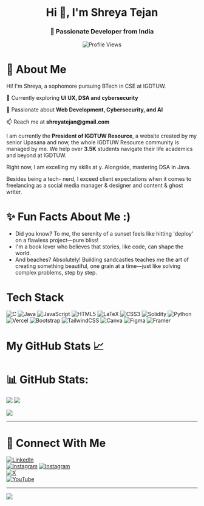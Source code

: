 


<h1 align="center">Hi 👋, I'm Shreya Tejan</h1>
<h3 align="center">🚀 Passionate Developer from India</h3>

<p align="center">
  <img src="https://komarev.com/ghpvc/?username=ShreyaTejan&label=Profile%20views&color=0e75b6&style=flat" alt="Profile Views" />
</p>

# 🌻 About Me
Hi! I'm Shreya, a sophomore pursuing BTech in CSE at IGDTUW.  <br>  

<p>🔭 Currently exploring <b>UI UX, DSA and cybersecurity </b>  </p>
<p>🌱 Passionate about <b>Web Development, Cybersecurity, and AI</b> </p>
<p>📫 Reach me at <b>shreyatejan@gmail.com</b>  </p>



I am currently the **President of IGDTUW Resource**, a website created by my senior Upasana and now, the whole IGDTUW Resource community is managed by me. We help over **3.5K** students navigate their life academics and beyond at IGDTUW.  <br>  

Right now, I am excelling my skills at y. Alongside, mastering DSA in Java.  <br>

Besides being a tech- nerd, I exceed client expectations when it comes to freelancing as a social media manager & designer and content & ghost writer.<br>

# ✨ Fun Facts About Me :)

- Did you know? To me, the serenity of a sunset feels like hitting 'deploy' on a flawless project—pure bliss!  <br>
- I'm a book lover who believes that stories, like code, can shape the world.<br>
- And beaches? Absolutely! Building sandcastles teaches me the art of creating something beautiful, one grain at a time—just like solving complex problems, step by step.

# Tech Stack
![C](https://img.shields.io/badge/c-%2300599C.svg?style=for-the-badge&logo=c&logoColor=white) ![Java](https://img.shields.io/badge/java-%23ED8B00.svg?style=for-the-badge&logo=openjdk&logoColor=white) ![JavaScript](https://img.shields.io/badge/javascript-%23323330.svg?style=for-the-badge&logo=javascript&logoColor=%23F7DF1E) ![HTML5](https://img.shields.io/badge/html5-%23E34F26.svg?style=for-the-badge&logo=html5&logoColor=white) ![LaTeX](https://img.shields.io/badge/latex-%23008080.svg?style=for-the-badge&logo=latex&logoColor=white) ![CSS3](https://img.shields.io/badge/css3-%231572B6.svg?style=for-the-badge&logo=css3&logoColor=white) ![Solidity](https://img.shields.io/badge/Solidity-%23363636.svg?style=for-the-badge&logo=solidity&logoColor=white) ![Python](https://img.shields.io/badge/python-3670A0?style=for-the-badge&logo=python&logoColor=ffdd54) ![Vercel](https://img.shields.io/badge/vercel-%23000000.svg?style=for-the-badge&logo=vercel&logoColor=white) ![Bootstrap](https://img.shields.io/badge/bootstrap-%238511FA.svg?style=for-the-badge&logo=bootstrap&logoColor=white) ![TailwindCSS](https://img.shields.io/badge/tailwindcss-%2338B2AC.svg?style=for-the-badge&logo=tailwind-css&logoColor=white) ![Canva](https://img.shields.io/badge/Canva-%2300C4CC.svg?style=for-the-badge&logo=Canva&logoColor=white) ![Figma](https://img.shields.io/badge/figma-%23F24E1E.svg?style=for-the-badge&logo=figma&logoColor=white) ![Framer](https://img.shields.io/badge/Framer-black?style=for-the-badge&logo=framer&logoColor=blue)


# My GitHub Stats 📈

# 📊 GitHub Stats:
![](https://github-readme-stats.vercel.app/api?username=ShreyaTejan&theme=codeSTACKr&hide_border=true&include_all_commits=true&count_private=true)
![](https://github-readme-streak-stats.herokuapp.com/?user=ShreyaTejan&theme=codeSTACKr&hide_border=true)
<br/>



![](https://github-readme-stats.vercel.app/api/top-langs/?username=ShreyaTejan&theme=codeSTACKr&hide_border=true&include_all_commits=true&count_private=true&layout=compact)

<!-- LANG
### 🔝 Top Contributed Repo
![](https://github-contributor-stats.vercel.app/api?username=ShreyaTejan&limit=5&theme=codeSTACKr&combine_all_yearly_contributions=true)

-->
<!-- Proudly created with GPRM ( https://gprm.itsvg.in ) -->
<!-- orange
![](https://github-readme-stats.vercel.app/api?username=ShreyaTejan&theme=gruvbox&hide_border=false&include_all_commits=true&count_private=true)<br/>
![](https://github-readme-streak-stats.herokuapp.com/?user=ShreyaTejan&theme=gruvbox&hide_border=false)<br/>
![](https://github-readme-stats.vercel.app/api/top-langs/?username=ShreyaTejan&theme=gruvbox&hide_border=false&include_all_commits=true&count_private=true&layout=compact)

-->

<!--
![](https://github-readme-streak-stats.herokuapp.com/?user=ShreyaTejan&theme=dark&hide_border=false)<br/>
![](https://github-readme-stats.vercel.app/api/top-langs/?username=ShreyaTejan&theme=dark&hide_border=false&include_all_commits=false&count_private=false&layout=compact)


![](https://github-readme-stats.vercel.app/api?username=ShreyaTejan&theme=highcontrast&hide_border=false&include_all_commits=true&count_private=true)<br/>
![](https://github-readme-streak-stats.herokuapp.com/?user=ShreyaTejan&theme=highcontrast&hide_border=false)<br/>
![](https://github-readme-stats.vercel.app/api/top-langs/?username=ShreyaTejan&theme=highcontrast&hide_border=false&include_all_commits=true&count_private=true&layout=compact)

### Top Contributed Repo
![](https://github-contributor-stats.vercel.app/api?username=ShreyaTejan&limit=5&theme=highcontrast&combine_all_yearly_contributions=true)

-->

<!-- original



![](https://github-readme-stats.vercel.app/api?username=ShreyaTejan&theme=chartreuse-dark&hide_border=false&include_all_commits=true&count_private=true)<br/>
![](https://github-readme-streak-stats.herokuapp.com/?user=ShreyaTejan&theme=chartreuse-dark&hide_border=false)<br/>
![](https://github-readme-stats.vercel.app/api/top-langs/?username=ShreyaTejan&theme=chartreuse-dark&hide_border=false&include_all_commits=true&count_private=true&layout=compact)
[![](https://visitcount.itsvg.in/api?id=ShreyaTejan&icon=7&color=2)](https://visitcount.itsvg.in)
#### 🔝 Top Contributed Repo
![](https://github-contributor-stats.vercel.app/api?username=ShreyaTejan&limit=5&theme=chartreuse-dark&combine_all_yearly_contributions=true)
-->
---
# 🔗 Connect With Me 

[![LinkedIn](https://img.shields.io/badge/LinkedIn-%230077B5.svg?logo=linkedin&logoColor=white)](https://linkedin.com/in/shreyatejan)   
[![Instagram](https://img.shields.io/badge/Instagram-%23E4405F.svg?logo=Instagram&logoColor=white)](https://instagram.com/shreya_officio)
[![Instagram](https://img.shields.io/badge/Instagram-%23E4405F.svg?logo=Instagram&logoColor=white)](https://www.instagram.com/lilmiss_success)  
[![X](https://img.shields.io/badge/X-black.svg?logo=X&logoColor=white)](https://x.com/ShreyaTejan)  
[![YouTube](https://img.shields.io/badge/YouTube-%23FF0000.svg?logo=YouTube&logoColor=white)](https://youtube.com/@LilMissSuccess) 



---

![](https://komarev.com/ghpvc/?username=ShreyaTejan&label=Profile%20views&color=0e75b6&style=flat)  

<!-- Proudly created with GPRM ( https://gprm.itsvg.in ) -->
